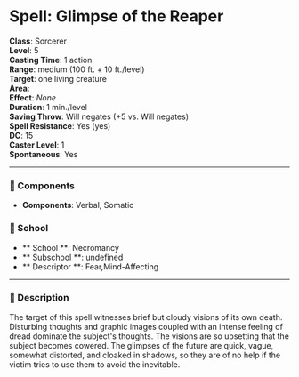 
# Spell: Glimpse of the Reaper
**Class**: Sorcerer  
**Level**: 5  
**Casting Time**: 1 action  
**Range**: medium (100 ft. + 10 ft./level)  
**Target**: one living creature  
**Area**:   
**Effect**: _None_  
**Duration**: 1 min./level  
**Saving Throw**: Will negates (+5 vs. Will negates)  
**Spell Resistance**: Yes (yes)  
**DC**: 15  
**Caster Level**: 1  
**Spontaneous**: Yes

---

### 🔮 Components
- **Components**: Verbal, Somatic

### 🏫 School
- ** School **: Necromancy
- ** Subschool **: undefined
- ** Descriptor **: Fear,Mind-Affecting
---

### 📜 Description
The target of this spell witnesses brief but cloudy visions of its own death. Disturbing thoughts and graphic images coupled with an intense feeling of dread dominate the subject's thoughts. The visions are so upsetting that the subject becomes cowered. The glimpses of the future are quick, vague, somewhat distorted, and cloaked in shadows, so they are of no help if the victim tries to use them to avoid the inevitable.
